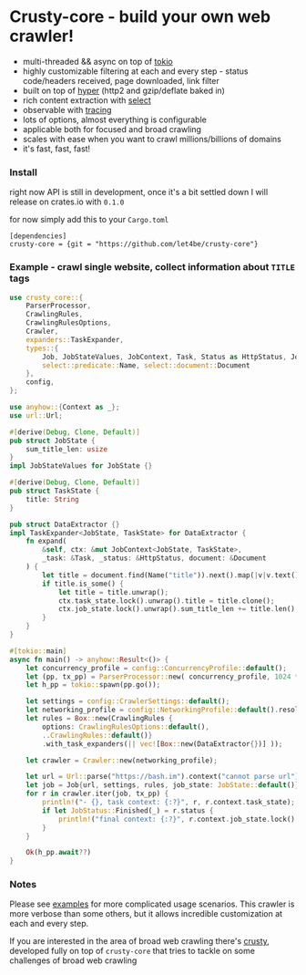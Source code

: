 # Crusty-core - build your own web crawler!
 - multi-threaded && async on top of [tokio](https://github.com/tokio-rs/tokio)
 - highly customizable filtering at each and every step - status code/headers received, page downloaded, link filter
 - built on top of [hyper](https://github.com/hyperium/hyper) (http2 and gzip/deflate baked in)  
 - rich content extraction with [select](https://github.com/utkarshkukreti/select.rs)
 - observable with [tracing](https://github.com/tokio-rs/tracing)
 - lots of options, almost everything is configurable
 - applicable both for focused and broad crawling
 - scales with ease when you want to crawl millions/billions of domains
 - it's fast, fast, fast!

### Install

right now API is still in development, once it's a bit settled down I will release on crates.io with `0.1.0`

for now simply add this to your `Cargo.toml`
```
[dependencies]
crusty-core = {git = "https://github.com/let4be/crusty-core"}
```

### Example - crawl single website, collect information about `TITLE` tags 

```rust
use crusty_core::{
    ParserProcessor,
    CrawlingRules,
    CrawlingRulesOptions,
    Crawler,
    expanders::TaskExpander,
    types::{
        Job, JobStateValues, JobContext, Task, Status as HttpStatus, JobStatus,
        select::predicate::Name, select::document::Document
    },
    config,
};

use anyhow::{Context as _};
use url::Url;

#[derive(Debug, Clone, Default)]
pub struct JobState {
    sum_title_len: usize
}
impl JobStateValues for JobState {}

#[derive(Debug, Clone, Default)]
pub struct TaskState {
    title: String
}

pub struct DataExtractor {}
impl TaskExpander<JobState, TaskState> for DataExtractor {
    fn expand(
        &self, ctx: &mut JobContext<JobState, TaskState>,
        _task: &Task, _status: &HttpStatus, document: &Document
    ) {
        let title = document.find(Name("title")).next().map(|v|v.text());
        if title.is_some() {
            let title = title.unwrap();
            ctx.task_state.lock().unwrap().title = title.clone();
            ctx.job_state.lock().unwrap().sum_title_len += title.len();
        }
    }
}

#[tokio::main]
async fn main() -> anyhow::Result<()> {
    let concurrency_profile = config::ConcurrencyProfile::default();
    let (pp, tx_pp) = ParserProcessor::new( concurrency_profile, 1024 * 1024 * 32);
    let h_pp = tokio::spawn(pp.go());

    let settings = config::CrawlerSettings::default();
    let networking_profile = config::NetworkingProfile::default().resolve()?;
    let rules = Box::new(CrawlingRules {
        options: CrawlingRulesOptions::default(),
        ..CrawlingRules::default()}
        .with_task_expanders(|| vec![Box::new(DataExtractor{})] ));

    let crawler = Crawler::new(networking_profile);

    let url = Url::parse("https://bash.im").context("cannot parse url")?;
    let job = Job{url, settings, rules, job_state: JobState::default()};
    for r in crawler.iter(job, tx_pp) {
        println!("- {}, task context: {:?}", r, r.context.task_state);
        if let JobStatus::Finished(_) = r.status {
            println!("final context: {:?}", r.context.job_state.lock().unwrap());
        }
    }

    Ok(h_pp.await??)
}
```

### Notes

Please see [examples](examples) for more complicated usage scenarios. 
This crawler is more verbose than some others, but it allows incredible customization at each and every step.

If you are interested in the area of broad web crawling there's [crusty](https://github.com/let4be/crusty), developed fully on top of `crusty-core` that tries to tackle on some challenges of broad web crawling